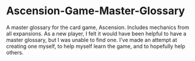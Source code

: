 # Ascension-Game-Master-Glossary
A master glossary for the card game, Ascension. Includes mechanics from all expansions. As a new player, I felt it would have been helpful to have a master glossary, but I was unable to find one. I've made an attempt at creating one myself, to help myself learn the game, and to hopefully help others.
